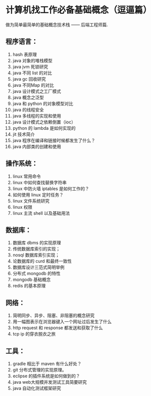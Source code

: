 # 计算机找工作必备基础概念（逗逼篇）

做为简单最简单的基础概念技术栈 —— 后端工程师篇.

## 程序语言：
1. hash 表原理
2. java 对象的堆栈模型
3. java jvm 死锁研究
4. java 不同 list 的对比
5. java gc 回收研究
6. java 不同Map 的对比
7. java 设计模式之工厂模式
8. java 概念之泛型
9. java 和 python 的对象模型对比
10. java 的线程安全
11. java 多线程的实现和使用
12. java 设计模式之依赖倒置（ioc）
13. python 的 lambda 是如何实现的
14. jit 技术简介
15. java 程序在编译和链接时候都发生了什么？
16. java 内部类的创建和使用

## 操作系统：
1. linux 常用命令
2. linux 中如何查找替换字符串
3. linux 中防火墙 iptables 是如何工作的？
4. 如何使用 linux 定时任务？
5. linux 文件系统研究
6. linux 权限
7. linux 主流 shell 以及基础用法


## 数据库：
1. 数据库 dbms 的实现原理
2. 传统数据库索引的实现；
3. nosql 数据库索引实现；
4. 论数据库的 curd 和最终一致性
5. 数据库设计三范式简明举例
6. 分布式 mongodb 的特性
7. mongodb 基础概念
8. redis 的基本原理


## 网络：
1. 简明同步、异步、阻塞、非阻塞的概念研究
2. 用一幅图表示在浏览器键入一个网址过后发生了什么
3. http request 和 response 都发送和获取了什么
4. tcp ip 的穿衣脱衣之旅


## 工具：
1. gradle 相比于 maven 有什么好处？
2. git 分布式管理的实现原理。
3. eclipse 的插件系统是如何做到的？
4. java web大规模并发测试工具简要研究
5. java 自动化测试框架研究

